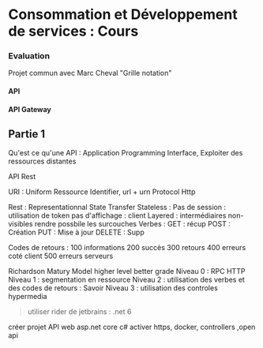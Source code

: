 # Consommation et Développement de services : Cours 

### Evaluation

Projet commun avec Marc Cheval
"Grille notation"
#### API
#### API Gateway



## Partie 1 
Qu'est ce qu'une API : Application Programming Interface, Exploiter des ressources distantes 

API Rest 

URI : Uniform Ressource Identifier, url + urn 
Protocol Http 

Rest : Representationnal State Transfer
Stateless : Pas de session : utilisation de token 
pas d'affichage : client 
Layered : intermédiaires non-visibles rendre possbile les surcouches 
Verbes : 
GET : récup 
POST : Création
PUT : Mise à jour
DELETE : Supp

Codes de retours : 
100 informations
200 succès
300 retours
400 erreurs coté client
500 erreurs serveurs 

Richardson Matury Model higher level better grade
Niveau 0 : RPC HTTP
Niveau 1 : segmentation en ressource
Niveau 2 : utilisation des verbes et des codes de retours : Savoir
Niveau 3 : utilisation des controles hypermedia 

> utiliser rider de jetbrains : .net 6


créer projet 
API web asp.net core c#
activer https, docker, controllers ,open api
